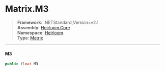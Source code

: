 # Matrix.M3

> **Framework**: .NETStandard,Version=v2.1  
> **Assembly**: [Heirloom.Core][0]  
> **Namespace**: [Heirloom][0]  
> **Type**: [Matrix][1]  

--------------------------------------------------------------------------------

#### M3

```cs
public float M3
```

[0]: ../Heirloom.Core.md
[1]: Heirloom.Matrix.md
